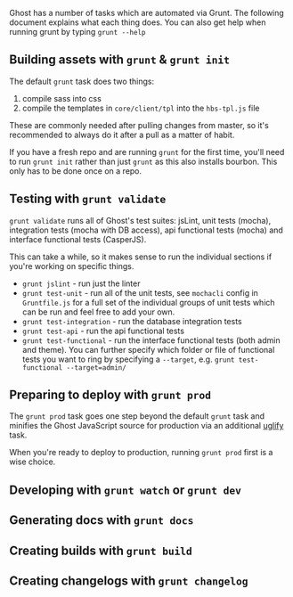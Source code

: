 Ghost has a number of tasks which are automated via Grunt. The following document explains what each thing does. You can also get help when running grunt by typing `grunt --help`

## Building assets with `grunt` & `grunt init`

The default `grunt` task does two things: 
1. compile sass into css
2. compile the templates in `core/client/tpl` into the `hbs-tpl.js` file

These are commonly needed after pulling changes from master, so it's recommended to always do it after a pull as a matter of habit.

If you have a fresh repo and are running `grunt` for the first time, you'll need to run `grunt init` rather than just `grunt` as this also installs bourbon. This only has to be done once on a repo.

## Testing with `grunt validate`

`grunt validate` runs all of Ghost's test suites: jsLint, unit tests (mocha), integration tests (mocha with DB access), api functional tests (mocha) and interface functional tests (CasperJS).

This can take a while, so it makes sense to run the individual sections if you're working on specific things.

- `grunt jslint` - run just the linter
- `grunt test-unit` - run all of the unit tests, see `mochacli` config in `Gruntfile.js` for a full set of the individual groups of unit tests which can be run and feel free to add your own.
- `grunt test-integration` - run the database integration tests
- `grunt test-api` - run the api functional tests
- `grunt test-functional` - run the interface functional tests (both admin and theme). You can further specify which folder or file of functional tests you want to ring by specifying a `--target`, e.g. `grunt test-functional --target=admin/`

## Preparing to deploy with `grunt prod`

The `grunt prod` task goes one step beyond the default `grunt` task and minifies the Ghost JavaScript source for production via an additional [uglify](https://github.com/mishoo/UglifyJS2) task.

When you're ready to deploy to production, running `grunt prod` first is a wise choice.

## Developing with `grunt watch` or `grunt dev`

## Generating docs with `grunt docs`

## Creating builds with `grunt build`

## Creating changelogs with `grunt changelog`
